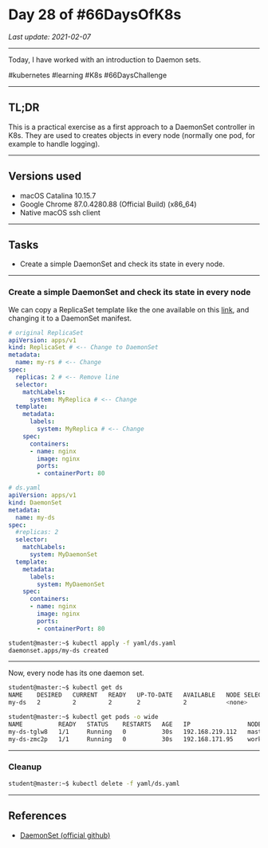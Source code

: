 # Day 28 of #66DaysOfK8s

_Last update: 2021-02-07_

---

Today, I have worked with an introduction to Daemon sets.

#kubernetes #learning #K8s #66DaysChallenge

---

## TL;DR

This is a practical exercise as a first approach to a DaemonSet controller in K8s. They are used to creates objects in every node (normally one pod, for example to handle logging).

---

## Versions used

* macOS Catalina 10.15.7
* Google Chrome 87.0.4280.88 (Official Build) (x86_64)
* Native macOS ssh client

---

## Tasks

* Create a simple DaemonSet and check its state in every node.

---

### Create a simple DaemonSet and check its state in every node

We can copy a ReplicaSet template like the one available on this [link](https://github.com/jp-chl/66DaysOfK8s/blob/master/challenge/week04/day26/yaml/rs.yaml), and changing it to a DaemonSet manifest.

```yaml
# original ReplicaSet
apiVersion: apps/v1
kind: ReplicaSet # <-- Change to DaemonSet
metadata:
  name: my-rs # <-- Change
spec:
  replicas: 2 # <-- Remove line
  selector:
    matchLabels: 
      system: MyReplica # <-- Change
  template:
    metadata:
      labels:
        system: MyReplica # <-- Change
    spec:
      containers:
      - name: nginx
        image: nginx
        ports:
        - containerPort: 80
```

```yaml
# ds.yaml
apiVersion: apps/v1
kind: DaemonSet
metadata:
  name: my-ds
spec:
  #replicas: 2
  selector:
    matchLabels: 
      system: MyDaemonSet
  template:
    metadata:
      labels:
        system: MyDaemonSet
    spec:
      containers:
      - name: nginx
        image: nginx
        ports:
        - containerPort: 80
```

```bash
student@master:~$ kubectl apply -f yaml/ds.yaml
daemonset.apps/my-ds created
```

---

Now, every node has its one daemon set.

```bash
student@master:~$ kubectl get ds
NAME    DESIRED   CURRENT   READY   UP-TO-DATE   AVAILABLE   NODE SELECTOR   AGE
my-ds   2         2         2       2            2           <none>          17s
```

```bash
student@master:~$ kubectl get pods -o wide
NAME          READY   STATUS    RESTARTS   AGE   IP                NODE     NOMINATED NODE   READINESS GATES
my-ds-tglw8   1/1     Running   0          30s   192.168.219.112   master   <none>           <none>
my-ds-zmc2p   1/1     Running   0          30s   192.168.171.95    worker   <none>           <none>
```

---

### Cleanup

```bash
student@master:~$ kubectl delete -f yaml/ds.yaml
```

---

## References

* [DaemonSet (official github)](https://kubernetes.io/docs/concepts/workloads/controllers/daemonset/)
